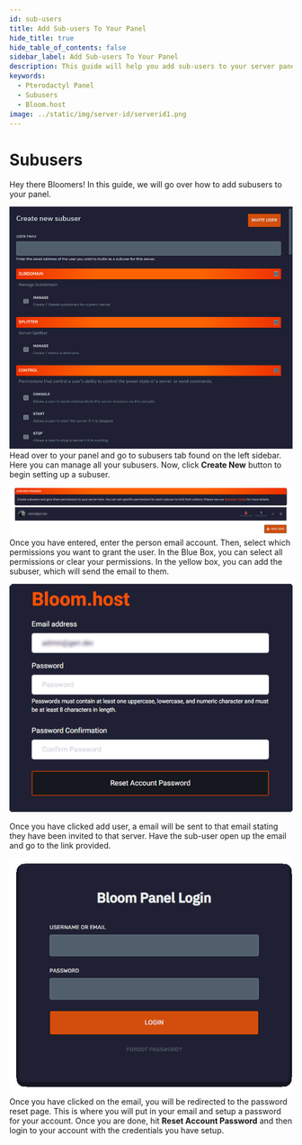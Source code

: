 ```yaml
---
id: sub-users
title: Add Sub-users To Your Panel
hide_title: true
hide_table_of_contents: false
sidebar_label: Add Sub-users To Your Panel
description: This guide will help you add sub-users to your server panel
keywords:
  - Pterodactyl Panel
  - Subusers
  - Bloom.host
image: ../static/img/server-id/serverid1.png
---
```

# Subusers
Hey there Bloomers! In this guide, we will go over how to add subusers to your panel.

![Bloom.host Subusers](../static/img/subusers/subusers2.png)
Head over to your panel and go to subusers tab found on the left sidebar. Here you can manage all your subusers. Now, click **Create New** button to begin setting up a subuser. 

![Bloom.host Subusers](../static/img/subusers/subusers3.png)
Once you have entered, enter the person email account. Then, select which permissions you want to grant the user. In the Blue Box, you can select all permissions or clear your permissions. In the yellow box, you can add the subuser, which will send the email to them.

![Bloom.host Subusers](../static/img/subusers/subusers4.png)

Once you have clicked add user, a email will be sent to that email stating they have been invited to that server. Have the sub-user open up the email and go to the link provided.

![Bloom.host Subusers](../static/img/subusers/subusers5.png)
Once you have clicked on the email, you will be redirected to the password reset page. This is where you will put in your email and setup a password for your account. Once you are done, hit **Reset Account Password** and then login to your account with the credentials you have setup.
